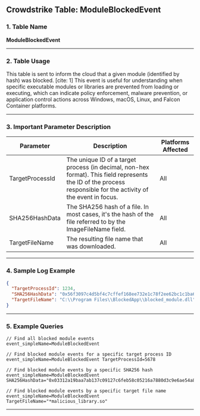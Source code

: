 ## Crowdstrike Table: ModuleBlockedEvent

### 1. Table Name
**ModuleBlockedEvent**

---

### 2. Table Usage
This table is sent to inform the cloud that a given module (identified by hash) was blocked. [cite: 1] This event is useful for understanding when specific executable modules or libraries are prevented from loading or executing, which can indicate policy enforcement, malware prevention, or application control actions across Windows, macOS, Linux, and Falcon Container platforms.

---

### 3. Important Parameter Description

| Parameter       | Description                                                                                                                                                                                                                                                                                                              | Platforms Affected |
|-----------------|--------------------------------------------------------------------------------------------------------------------------------------------------------------------------------------------------------------------------------------------------------------------------------------------------------------------------|--------------------|
| TargetProcessId | The unique ID of a target process (in decimal, non-hex format). This field represents the ID of the process responsible for the activity of the event in focus. | All                |
| SHA256HashData  | The SHA256 hash of a file. In most cases, it's the hash of the file referred to by the ImageFileName field.  | All                |
| TargetFileName  | The resulting file name that was downloaded.                                                                                                                                                                                                                                                                    | All                |

---

### 4. Sample Log Example

```json
{
  "TargetProcessId": 1234,
  "SHA256HashData": "0x56f3097c4d5bf4c7cffef168ee732e1c78f2ee62bc1c1ba61c219226bef619f8",
  "TargetFileName": "C:\\Program Files\\BlockedApp\\blocked_module.dll"
}
```

---

### 5. Example Queries

```xql
// Find all blocked module events
event_simpleName=ModuleBlockedEvent

// Find blocked module events for a specific target process ID
event_simpleName=ModuleBlockedEvent TargetProcessId=5678

// Find blocked module events by a specific SHA256 hash
event_simpleName=ModuleBlockedEvent SHA256HashData="0x03312a19baa7ab137c09127c6feb58c05216a7880d3c9e6ae54a8bcda460f92a"

// Find blocked module events by a specific target file name
event_simpleName=ModuleBlockedEvent TargetFileName="*malicious_library.so"
```

---